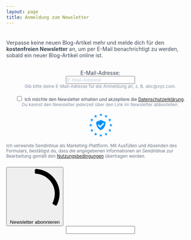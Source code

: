 ```yaml
---
layout: page
title: Anmeldung zum Newsletter
---
```


<style>
  #sib-container input:-ms-input-placeholder {
    text-align: left;
    color: #c0ccda;
  }
  #sib-container input::placeholder {
    text-align: left;
    color: #c0ccda;
  }
  #sib-container textarea::placeholder {
    text-align: left;
    color: #c0ccda;
  }
</style>
<link rel="stylesheet" href="https://sibforms.com/forms/end-form/build/sib-styles.css">
<div style="text-align: center;">
  <div id="sib-form-container">
    <div id="sib-container" style="padding: 0;">
      <form id="sib-form" method="POST" action="https://3d5b2239.sibforms.com/serve/MUIEAD9Lisi7c80IIx39s7ackp9I5lUyy_Wt7n3TTaI6uEwRl9cYeFZUC_XgG9ncQcyYIxSVQ0WkJFBKYCpIOQQPVnkxWnIhbiKf6kBNca1-2wfnp1KU-pagXFxmadmXcZYy2hEfnYZihv5iA-LZk8zC_Ae4-H5HNsYsf7SUgS-Ma2BwGYNt50IvendzgRrGI7uY3k01qfN0O2KF"
			      data-type="subscription">
        <div style="padding: 8px 0;">
          <div class="sib-form-block" style="padding: 0; text-align:left; color:#3C4858; text-align:left">
            <div class="sib-text-form-block">
              <p>Verpasse keine neuen Blog-Artikel mehr und melde dich für den <b>kostenfreien Newsletter</b> an, um per E-Mail benachrichtigt zu werden, sobald ein neuer Blog-Artikel online ist.</p>
            </div>
          </div>
        </div>
        <div style="padding: 8px 0;">
          <div class="sib-input sib-form-block" style="padding: 0;">
            <div class="form__entry entry_block">
              <div class="form__label-row">
                <label class="entry__label" style="text-align:left; text-align:left; color:#3c4858;" for="EMAIL" data-required="*">E-Mail-Adresse: </label>
                <div class="entry__field">
                  <input class="input" type="text" id="EMAIL" name="EMAIL" autocomplete="off" placeholder="E-Mail-Adresse" data-required="true" required />
                </div>
              </div>
              <label class="entry__error entry__error--primary" style="text-align:left; color:red; font-size: 80%;">
              </label>
              <label class="entry__specification" style="text-align:left; color:#8390A4; text-align:left">
                <small>Gib bitte deine E-Mail-Adresse für die Anmeldung an, z. B. abc@xyz.com.</small>
              </label>
            </div>
          </div>
        </div>
        <div style="padding: 8px 0;">
          <div class="sib-optin sib-form-block" style="padding: 0;">
            <div class="form__entry entry_mcq">
              <div class="form__label-row ">
                <div class="entry__choice" style="">
                  <label>
                    <input type="checkbox" class="input_replaced" value="1" id="OPT_IN" name="OPT_IN" />
                    <span class="checkbox checkbox_tick_positive"
                          style="margin-left:"
                    ></span><span style="text-align:left; color:#3C4858;"><small>Ich möchte den Newsletter erhalten und akzeptiere die <a href="https://www.gedankenshift.de/datenschutz.html" target="_blank">Datenschutzerklärung</a>.</small></span> </label>
                </div>
              </div>
              <label class="entry__error entry__error--primary" style="text-align:left; color:#661d1d; border-radius:3px; border-color:#ff4949;">
              </label>
              <label class="entry__specification" style="text-align:left; color:#8390A4;">
                <small>Du kannst den Newsletter jederzeit über den Link im Newsletter abbestellen.</small>
              </label>
            </div>
          </div>
        </div>
        <div style="padding: 8px 0;">
          <div class="sib-form__declaration" style="direction:ltr">
            <div class="declaration-block-icon">
              <svg class="icon__SVG" width="0" height="0" version="1.1" xmlns="http://www.w3.org/2000/svg">
                <defs>
                  <symbol id="svgIcon-sphere" viewBox="0 0 63 63">
                    <path class="path1" d="M31.54 0l1.05 3.06 3.385-.01-2.735 1.897 1.05 3.042-2.748-1.886-2.738 1.886 1.044-3.05-2.745-1.897h3.393zm13.97 3.019L46.555 6.4l3.384.01-2.743 2.101 1.048 3.387-2.752-2.1-2.752 2.1 1.054-3.382-2.745-2.105h3.385zm9.998 10.056l1.039 3.382h3.38l-2.751 2.1 1.05 3.382-2.744-2.091-2.743 2.091 1.054-3.381-2.754-2.1h3.385zM58.58 27.1l1.04 3.372h3.379l-2.752 2.096 1.05 3.387-2.744-2.091-2.75 2.092 1.054-3.387-2.747-2.097h3.376zm-3.076 14.02l1.044 3.364h3.385l-2.743 2.09 1.05 3.392-2.744-2.097-2.743 2.097 1.052-3.377-2.752-2.117 3.385-.01zm-9.985 9.91l1.045 3.364h3.393l-2.752 2.09 1.05 3.393-2.745-2.097-2.743 2.097 1.05-3.383-2.751-2.1 3.384-.01zM31.45 55.01l1.044 3.043 3.393-.008-2.752 1.9L34.19 63l-2.744-1.895-2.748 1.891 1.054-3.05-2.743-1.9h3.384zm-13.934-3.98l1.036 3.364h3.402l-2.752 2.09 1.053 3.393-2.747-2.097-2.752 2.097 1.053-3.382-2.743-2.1 3.384-.01zm-9.981-9.91l1.045 3.364h3.398l-2.748 2.09 1.05 3.392-2.753-2.1-2.752 2.096 1.053-3.382-2.743-2.102 3.384-.009zM4.466 27.1l1.038 3.372H8.88l-2.752 2.097 1.053 3.387-2.743-2.09-2.748 2.09 1.053-3.387L0 30.472h3.385zm3.069-14.025l1.045 3.382h3.395L9.23 18.56l1.05 3.381-2.752-2.09-2.752 2.09 1.053-3.381-2.744-2.1h3.384zm9.99-10.056L18.57 6.4l3.393.01-2.743 2.1 1.05 3.373-2.754-2.092-2.751 2.092 1.053-3.382-2.744-2.1h3.384zm24.938 19.394l-10-4.22a2.48 2.48 0 00-1.921 0l-10 4.22A2.529 2.529 0 0019 24.75c0 10.47 5.964 17.705 11.537 20.057a2.48 2.48 0 001.921 0C36.921 42.924 44 36.421 44 24.75a2.532 2.532 0 00-1.537-2.336zm-2.46 6.023l-9.583 9.705a.83.83 0 01-1.177 0l-5.416-5.485a.855.855 0 010-1.192l1.177-1.192a.83.83 0 011.177 0l3.65 3.697 7.819-7.916a.83.83 0 011.177 0l1.177 1.191a.843.843 0 010 1.192z" fill="#0092FF"></path>
                  </symbol>
                </defs>
              </svg>
              <svg class="svgIcon-sphere" style="width:63px; height:63px;">
                <use xlink:href="#svgIcon-sphere"></use>
              </svg>
            </div>
            <p style="text-align:left; color:#687484;">
              <small>Ich verwende Sendinblue als Marketing-Plattform. Mit Ausfüllen und Absenden des Formulars, bestätigst du, dass die angegebenen Informationen an Sendinblue zur Bearbeitung gemäß den <a target="_blank" class="clickable_link" href="https://de.sendinblue.com/legal/termsofuse/">Nutzungsbedingungen</a> übertragen werden.</small>
            </p>
          </div>
        </div>
        <div>
          <div class="sib-form-block" style="padding: 0; text-align: left">
            <button class="button button-inverse" form="sib-form" type="submit">
              <svg class="icon clickable__icon progress-indicator__icon sib-hide-loader-icon" viewBox="0 0 512 512">
                <path d="M460.116 373.846l-20.823-12.022c-5.541-3.199-7.54-10.159-4.663-15.874 30.137-59.886 28.343-131.652-5.386-189.946-33.641-58.394-94.896-95.833-161.827-99.676C261.028 55.961 256 50.751 256 44.352V20.309c0-6.904 5.808-12.337 12.703-11.982 83.556 4.306 160.163 50.864 202.11 123.677 42.063 72.696 44.079 162.316 6.031 236.832-3.14 6.148-10.75 8.461-16.728 5.01z" />
              </svg>
              Newsletter abonnieren
            </button>
          </div>
        </div>
        <input type="text" name="email_address_check" value="" class="input--hidden">
        <input type="hidden" name="locale" value="de">
      </form>
    </div>
  </div>
</div>

<script>
  window.REQUIRED_CODE_ERROR_MESSAGE = 'Wählen Sie bitte einen Ländervorwahl aus.';
  window.LOCALE = 'de';
  window.EMAIL_INVALID_MESSAGE = window.SMS_INVALID_MESSAGE = "Die eingegebenen Informationen sind nicht gültig. Bitte überprüfe deine Eingaben und versuche es erneut.";
  window.REQUIRED_ERROR_MESSAGE = "Dieses Feld darf nicht leer sein. ";
  window.GENERIC_INVALID_MESSAGE = "Die eingegebenen Informationen sind nicht gültig. Bitte überprüfe deine Eingaben und versuche es erneut.";
  window.translation = {
    common: {
      selectedList: '{quantity} Liste ausgewählt',
      selectedLists: '{quantity} Listen ausgewählt'
    }
  };
  var AUTOHIDE = Boolean(0);
</script>
<script defer src="https://sibforms.com/forms/end-form/build/main.js"></script>
